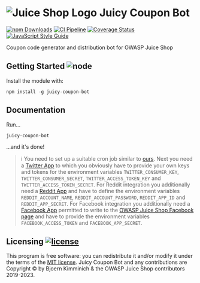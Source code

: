 # ![Juice Shop Logo](https://raw.githubusercontent.com/juice-shop/juicy-coupon-bot/master/JuicyCouponBot_8bit_Avatar.png) Juicy Coupon Bot

[![npm Downloads](https://img.shields.io/npm/dm/juicy-coupon-bot.svg)](https://www.npmjs.com/package/juicy-coupon-bot)
[![CI Pipeline](https://github.com/juice-shop/juicy-coupon-bot/actions/workflows/ci.yml/badge.svg)](https://github.com/juice-shop/juicy-coupon-bot/actions/workflows/ci.yml)
[![Coverage Status](https://coveralls.io/repos/github/juice-shop/juicy-coupon-bot/badge.svg?branch=master)](https://coveralls.io/github/juice-shop/juicy-coupon-bot?branch=master)
[![JavaScript Style Guide](https://img.shields.io/badge/code%20style-standard-brightgreen.svg)](http://standardjs.com/)

Coupon code generator and distribution bot for OWASP Juice Shop

## Getting Started ![node](https://img.shields.io/node/v/juicy-coupon-bot.svg)

Install the module with:

```
npm install -g juicy-coupon-bot
```

## Documentation

Run...

```
juicy-coupon-bot
```

...and it's done!

> :information_source: You need to set up a suitable cron job similar to
> [ours](https://github.com/juice-shop/juicy-coupon-bot/actions?query=workflow%3A%22Monthly+Coupon+Distribution%22).
> Next you need a [Twitter App](https://developer.twitter.com/en/apps)
> to which you obviously have to provide your own keys and tokens for
> the environment variables `TWITTER_CONSUMER_KEY`,
> `TWITTER_CONSUMER_SECRET`, `TWITTER_ACCESS_TOKEN_KEY` and
> `TWITTER_ACCESS_TOKEN_SECRET`. For Reddit integration you additionally
> need a [Reddit App](https://www.reddit.com/prefs/apps) and have to
> define the environment variables `REDDIT_ACCOUNT_NAME`,
> `REDDIT_ACCOUNT_PASSWORD`, `REDDIT_APP_ID` and `REDDIT_APP_SECRET`.
> For Facebook integration you additionally need a
> [Facebook App](https://developers.facebook.com/apps) permitted to
> write to the
> [OWASP Juice Shop Facebook page](https://www.facebook.com/owasp.juiceshop)
> and have to provide the environment variables `FACEBOOK_ACCESS_TOKEN`
> and `FACEBOOK_APP_SECRET`.

## Licensing [![license](https://img.shields.io/github/license/juice-shop/juicy-coupon-bot.svg)](LICENSE)

This program is free software: you can redistribute it and/or modify it
under the terms of the [MIT license](LICENSE). Juicy Coupon Bot and any
contributions are Copyright © by Bjoern Kimminich & the OWASP Juice Shop
contributors 2019-2023.
